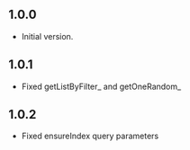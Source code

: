 ## 1.0.0

- Initial version.

## 1.0.1

- Fixed getListByFilter_ and getOneRandom_

## 1.0.2

- Fixed ensureIndex query parameters